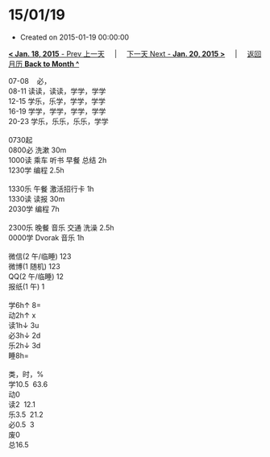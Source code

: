 # 15/01/19

- Created on 2015-01-19 00:00:00

[**< Jan. 18, 2015** - Prev 上一天](/lifelogs/2015/01/d18.md) &nbsp; &nbsp; | &nbsp; &nbsp; [下一天 Next - **Jan. 20, 2015 >**](/lifelogs/2015/01/d20.md) &nbsp; &nbsp; |  &nbsp; &nbsp; [返回月历 **Back to Month ^**](/lifelogs/2015/01/index.md)
<br/><div>07-08    必，</div><div>08-11 读读，读读，学学，学学</div><div>12-15 学乐，乐学，学学，学学<br/>16-19 学学，学学，学学，学学<br/>20-23 学乐，乐乐，乐乐，学学<div><br/></div>0730起<br/>0800必 洗漱 30m<br/>1000读 乘车 听书 早餐 总结 2h<br/>1230学 编程 2.5h<div><br/></div>1330乐 午餐 激活招行卡 1h</div><div>1330读 读报 30m</div><div>2030学 编程 7h<br/></div><div><br/></div><div>2300乐 晚餐 音乐 交通 洗澡 2.5h<br/>0000学 Dvorak 音乐 1h</div><div><br/></div><div><div>微信(2 午/临睡) 123</div>微博(1 随机) 123<br/>QQ(2 午/临睡) 12<br/>报纸(1 午) 1<div><br/></div>学6h↑ 8=<br/>动2h↑ x<br/>读1h↓ 3u<br/>必3h↓ 2d<br/>乐2h↓ 3d<br/>睡8h=<div><br/></div>类，时，%<br/>学10.5  63.6<br/>动0<br/>读2  12.1<br/>乐3.5  21.2<br/>必0.5  3<br/>废0<br/>总16.5</div>
